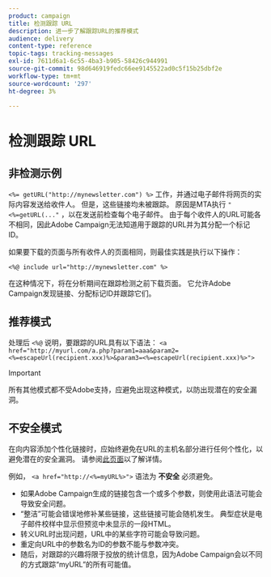 ```yaml
---
product: campaign
title: 检测跟踪 URL
description: 进一步了解跟踪URL的推荐模式
audience: delivery
content-type: reference
topic-tags: tracking-messages
exl-id: 7611d6a1-6c55-4ba3-b905-58426c944991
source-git-commit: 98d646919fedc66ee9145522ad0c5f15b25dbf2e
workflow-type: tm+mt
source-wordcount: '297'
ht-degree: 3%

---
```


# 检测跟踪 URL

## 非检测示例

`<%= getURL("http://mynewsletter.com") %>` 工作，并通过电子邮件将网页的实际内容发送给收件人。 但是，这些链接均未被跟踪。 原因是MTA执行 `"<%=getURL(..."` ，以在发送前检查每个电子邮件。 由于每个收件人的URL可能各不相同，因此Adobe Campaign无法知道用于跟踪的URL并为其分配一个标记ID。

如果要下载的页面与所有收件人的页面相同，则最佳实践是执行以下操作：

`<%@ include url="http://mynewsletter.com" %>`

在这种情况下，将在分析期间在跟踪检测之前下载页面。 它允许Adobe Campaign发现链接、分配标记ID并跟踪它们。

## 推荐模式

处理后 `<%@` 说明，要跟踪的URL具有以下语法： `<a href="http://myurl.com/a.php?param1=aaa&param2=<%=escapeUrl(recipient.xxx)%>&param3=<%=escapeUrl(recipient.xxx)%>">`

>[!IMPORTANT]
>
>所有其他模式都不受Adobe支持，应避免出现这种模式，以防出现潜在的安全漏洞。

## 不安全模式

在向内容添加个性化链接时，应始终避免在URL的主机名部分进行任何个性化，以避免潜在的安全漏洞。 请参阅[此页面](../../installation/using/privacy.md#url-personalization)以了解详情。

例如， `<a href="http://<%=myURL%>">` 语法为 **不安全** 必须避免。

* 如果Adobe Campaign生成的链接包含一个或多个参数，则使用此语法可能会导致安全问题。
* “整洁”可能会错误地修补某些链接，这些链接可能会随机发生。 典型症状是电子邮件校样中显示但预览中未显示的一段HTML。
* 转义URL时出现问题，URL中的某些字符可能会导致问题。
* 重定向URL中的参数名为ID的参数不能与参数冲突。
* 随后，对跟踪的兴趣将限于投放的统计信息，因为Adobe Campaign会以不同的方式跟踪“myURL”的所有可能值。
